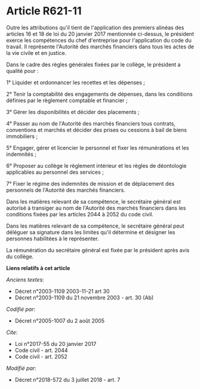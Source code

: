 # Article R621-11

Outre les attributions qu'il tient de l'application des premiers alinéas des articles 16 et 18 de loi du 20 janvier 2017
mentionnée ci-dessus, le président exerce les compétences du chef d'entreprise pour l'application du code du travail. Il
représente l'Autorité des marchés financiers dans tous les actes de la vie civile et en justice. 

Dans le cadre des règles générales fixées par le collège, le président a qualité pour : 

1° Liquider et ordonnancer les recettes et les dépenses ; 

2° Tenir la comptabilité des engagements de dépenses, dans les conditions définies par le règlement comptable et financier ; 

3° Gérer les disponibilités et décider des placements ; 

4° Passer au nom de l'Autorité des marchés financiers tous contrats, conventions et marchés et décider des prises ou cessions
à bail de biens immobiliers ; 

5° Engager, gérer et licencier le personnel et fixer les rémunérations et les indemnités ; 

6° Proposer au collège le règlement intérieur et les règles de déontologie applicables au personnel des services ; 

7° Fixer le régime des indemnités de mission et de déplacement des personnels de l'Autorité des marchés financiers. 

Dans les matières relevant de sa compétence, le secrétaire général est autorisé à transiger au nom de l'Autorité des marchés
financiers dans les conditions fixées par les articles 2044 à 2052 du code civil. 

Dans les matières relevant de sa compétence, le secrétaire général peut déléguer sa signature dans les limites qu'il
détermine et désigner les personnes habilitées à le représenter. 

La rémunération du secrétaire général est fixée par le président après avis du collège.

**Liens relatifs à cet article**

_Anciens textes_:

  - Décret n°2003-1109 2003-11-21 art 30
  - Décret n°2003-1109 du 21 novembre 2003 - art. 30 (Ab)

_Codifié par_:

  - Décret n°2005-1007 du 2 août 2005

_Cite_:

  - Loi n°2017-55 du 20 janvier 2017
  - Code civil - art. 2044
  - Code civil - art. 2052

_Modifié par_:

  - Décret n°2018-572 du 3 juillet 2018 - art. 7
